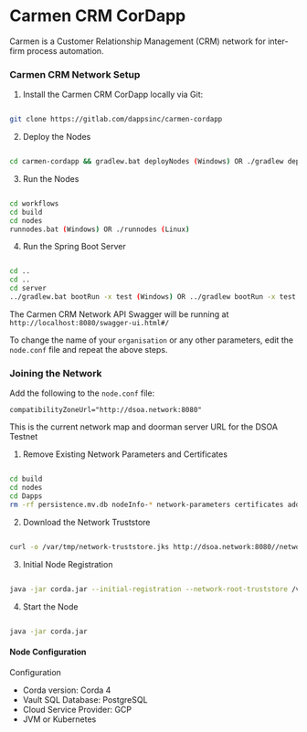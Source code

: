 # Carmen CRM CorDapp

Carmen is a Customer Relationship Management (CRM) network for inter-firm process automation.

### Carmen CRM Network Setup


1) Install the Carmen CRM CorDapp locally via Git:

```bash

git clone https://gitlab.com/dappsinc/carmen-cordapp

```

2) Deploy the Nodes


```bash

cd carmen-cordapp && gradlew.bat deployNodes (Windows) OR ./gradlew deployNodes (Linux)

```

3) Run the Nodes

```bash

cd workflows
cd build 
cd nodes
runnodes.bat (Windows) OR ./runnodes (Linux)

```
4) Run the Spring Boot Server

```bash

cd ..
cd ..
cd server
../gradlew.bat bootRun -x test (Windows) OR ../gradlew bootRun -x test

```
The Carmen CRM Network API Swagger will be running at `http://localhost:8080/swagger-ui.html#/`

To change the name of your `organisation` or any other parameters, edit the `node.conf` file and repeat the above steps.

### Joining the Network

Add the following to the `node.conf` file:

`compatibilityZoneUrl="http://dsoa.network:8080"`

This is the current network map and doorman server URL for the DSOA Testnet

1) Remove Existing Network Parameters and Certificates

```bash

cd build
cd nodes
cd Dapps
rm -rf persistence.mv.db nodeInfo-* network-parameters certificates additional-node-infos

```

2) Download the Network Truststore

```bash

curl -o /var/tmp/network-truststore.jks http://dsoa.network:8080//network-map/truststore

```

3) Initial Node Registration

```bash

java -jar corda.jar --initial-registration --network-root-truststore /var/tmp/network-truststore.jks --network-root-truststore-password trustpass

```
4) Start the Node

```bash

java -jar corda.jar

```

#### Node Configuration

Configuration 

- Corda version: Corda 4
- Vault SQL Database: PostgreSQL
- Cloud Service Provider: GCP
- JVM or Kubernetes
